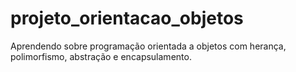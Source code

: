 # projeto_orientacao_objetos
Aprendendo sobre programação orientada a objetos com herança, polimorfismo, abstração e encapsulamento.
